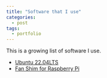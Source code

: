```yaml
---
title: "Software that I use"
categories:
  - post
tags:
  - portfolio
---
```


This is a growing list of software I use.

- [Ubuntu 22.04LTS](https://ubuntu.com/)
- [Fan Shim for Raspberry Pi](https://github.com/pimoroni/fanshim-python)
